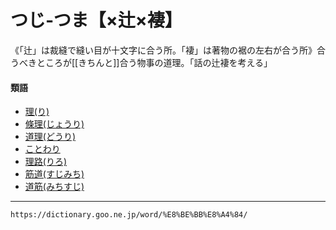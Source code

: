 # つじ‐つま【×辻×褄】
《「辻」は裁縫で縫い目が十文字に合う所。「褄」は著物の裾の左右が合う所》合うべきところが[[きちんと]]合う物事の道理。「話の辻褄を考える」

#### 類語

-   [理(り)](https://dictionary.goo.ne.jp/word/%E7%90%86_%28%E3%82%8A%29/#jn-230301)
-   [條理(じょうり)](https://dictionary.goo.ne.jp/word/%E6%9D%A1%E7%90%86/#jn-110437)
-   [道理(どうり)](https://dictionary.goo.ne.jp/word/%E9%81%93%E7%90%86/#jn-157069)
-   [ことわり](https://dictionary.goo.ne.jp/word/%E7%90%86_%28%E3%81%93%E3%81%A8%E3%82%8F%E3%82%8A%29/#jn-80819)
-   [理路(りろ)](https://dictionary.goo.ne.jp/word/%E7%90%86%E8%B7%AF/#jn-233064)
-   [筋道(すじみち)](https://dictionary.goo.ne.jp/word/%E7%AD%8B%E9%81%93/#jn-118243)
-   [道筋(みちすじ)](https://dictionary.goo.ne.jp/word/%E9%81%93%E7%AD%8B/#jn-212235)

---
`https://dictionary.goo.ne.jp/word/%E8%BE%BB%E8%A4%84/`